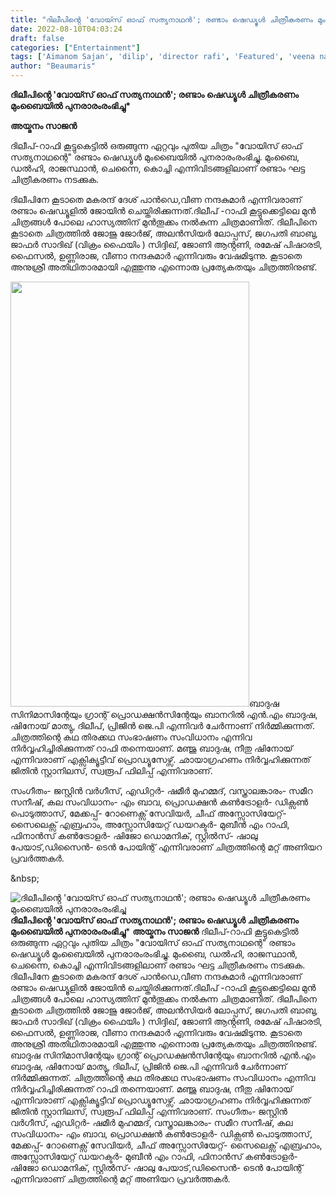 ```yaml
---
title: "ദിലീപിൻ്റെ 'വോയ്സ് ഓഫ് സത്യനാഥൻ'; രണ്ടാം ഷെഡ്യൂൾ ചിത്രീകരണം മുംബൈയിൽ പുനരാരംരംഭിച്ചു"
date: 2022-08-10T04:03:24
draft: false
categories: ["Entertainment"]
tags: ['Aimanom Sajan', 'dilip', 'director rafi', 'Featured', 'veena nandakumar', 'voice of sathyanathan']
author: "Beaumaris"
---
```


<strong>ദിലീപിൻ്റെ 'വോയ്സ് ഓഫ് സത്യനാഥൻ'; രണ്ടാം ഷെഡ്യൂൾ ചിത്രീകരണം മുംബൈയിൽ പുനരാരംരംഭിച്ചു*</strong>

<strong>അയ്മനം സാജൻ</strong>

ദിലീപ്-റാഫി കൂട്ടുകെട്ടിൽ ഒരുങ്ങുന്ന ഏറ്റവും പുതിയ ചിത്രം "വോയിസ് ഓഫ് സത്യനാഥന്റെ" രണ്ടാം ഷെഡ്യൂൾ മുംബൈയിൽ പുനരാരംരംഭിച്ചു. മുംബൈ, ഡൽഹി, രാജസ്ഥാൻ, ചെന്നൈ, കൊച്ചി എന്നിവിടങ്ങളിലാണ് രണ്ടാം ഘട്ട ചിത്രീകരണം നടക്കുക.

ദിലീപിനേ കൂടാതെ മകരന്ദ് ദേശ് പാൻഡെ,വീണ നന്ദകുമാർ എന്നിവരാണ് രണ്ടാം ഷെഡ്യൂളിൽ ജോയിൻ ചെയ്തിരിക്കുന്നത്.ദിലീപ് -റാഫി കൂട്ടുക്കെട്ടിലെ മുൻ ചിത്രങ്ങൾ പോലെ ഹാസ്യത്തിന് മുൻതൂക്കം നൽകുന്ന ചിത്രമാണിത്. ദിലീപിനെ കൂടാതെ ചിത്രത്തിൽ ജോജു ജോർജ്, അലൻസിയർ ലോപ്പസ്, ജഗപതി ബാബു, ജാഫർ സാദിഖ് (വിക്രം ഫൈയിം ) സിദ്ദിഖ്, ജോണി ആൻ്റണി, രമേഷ് പിഷാരടി, ഫൈസൽ, ഉണ്ണിരാജ, വീണാ നന്ദകുമാർ എന്നിവരും വേഷമിടുന്നു. കൂടാതെ അനുശ്രീ അതിഥിതാരമായി എത്തുന്നു എന്നൊരു പ്രത്യേകതയും ചിത്രത്തിനുണ്ട്.

<img class="size-full wp-image-346060 aligncenter" src="https://cdn.boolokam.com/articles/2022/08/fwfwfwf.jpg" alt="" width="382" height="680" />ബാദുഷ സിനിമാസിന്റേയും ഗ്രാന്റ് പ്രൊഡക്ഷന്‍സിന്റേയും ബാനറിൽ എൻ.എം ബാദുഷ, ഷിനോയ് മാത്യു, ദിലീപ്, പ്രിജിൻ ജെ.പി എന്നിവർ ചേർന്നാണ് നിർമ്മിക്കുന്നത്. ചിത്രത്തിന്റെ കഥ തിരക്കഥ സംഭാഷണം സംവിധാനം എന്നിവ നിർവ്വഹിച്ചിരിക്കുന്നത് റാഫി തന്നെയാണ്. മഞ്ജു ബാദുഷ, നീതു ഷിനോയ് എന്നിവരാണ് എക്സിക്യൂട്ടീവ് പ്രൊഡ്യൂസേഴ്സ്. ഛായാഗ്രഹണം നിർവ്വഹിക്കുന്നത് ജിതിൻ സ്റ്റാനിലസ്, സ്വരൂപ് ഫിലിപ്പ് എന്നിവരാണ്.

സംഗീതം- ജസ്റ്റിൻ വർഗീസ്‌, എഡിറ്റർ- ഷമീർ മുഹമ്മദ്, വസ്ത്രാലങ്കാരം- സമീറ സനീഷ്, കല സംവിധാനം- എം ബാവ, പ്രൊഡക്ഷൻ കൺട്രോളർ- ഡിക്സൺ പൊടുത്താസ്, മേക്കപ്പ്- റോണെക്സ് സേവിയർ, ചീഫ് അസ്സോസിയേറ്റ്- സൈലെക്സ് എബ്രഹാം, അസ്സോസിയേറ്റ് ഡയറക്ടർ- മുബീൻ എം റാഫി, ഫിനാൻസ് കൺട്രോളർ- ഷിജോ ഡൊമനിക്, സ്റ്റിൽസ്- ഷാലു പേയാട്,ഡിസൈൻ- ടെൻ പോയിന്റ് എന്നിവരാണ് ചിത്രത്തിന്റെ മറ്റ് അണിയറ പ്രവർത്തകർ.

&amp;nbsp;


![ദിലീപിൻ്റെ 'വോയ്സ് ഓഫ് സത്യനാഥൻ'; രണ്ടാം ഷെഡ്യൂൾ ചിത്രീകരണം മുംബൈയിൽ പുനരാരംരംഭിച്ചു](https://cdn.boolokam.com/articles/2022/08/fwfwfwf.jpg)**ദിലീപിൻ്റെ 'വോയ്സ് ഓഫ് സത്യനാഥൻ'; രണ്ടാം ഷെഡ്യൂൾ ചിത്രീകരണം മുംബൈയിൽ പുനരാരംരംഭിച്ചു*** **അയ്മനം സാജൻ** ദിലീപ്-റാഫി കൂട്ടുകെട്ടിൽ ഒരുങ്ങുന്ന ഏറ്റവും പുതിയ ചിത്രം "വോയിസ് ഓഫ് സത്യനാഥന്റെ" രണ്ടാം ഷെഡ്യൂൾ മുംബൈയിൽ പുനരാരംരംഭിച്ചു. മുംബൈ, ഡൽഹി, രാജസ്ഥാൻ, ചെന്നൈ, കൊച്ചി എന്നിവിടങ്ങളിലാണ് രണ്ടാം ഘട്ട ചിത്രീകരണം നടക്കുക. ദിലീപിനേ കൂടാതെ മകരന്ദ് ദേശ് പാൻഡെ,വീണ നന്ദകുമാർ എന്നിവരാണ് രണ്ടാം ഷെഡ്യൂളിൽ ജോയിൻ ചെയ്തിരിക്കുന്നത്.ദിലീപ് -റാഫി കൂട്ടുക്കെട്ടിലെ മുൻ ചിത്രങ്ങൾ പോലെ ഹാസ്യത്തിന് മുൻതൂക്കം നൽകുന്ന ചിത്രമാണിത്. ദിലീപിനെ കൂടാതെ ചിത്രത്തിൽ ജോജു ജോർജ്, അലൻസിയർ ലോപ്പസ്, ജഗപതി ബാബു, ജാഫർ സാദിഖ് (വിക്രം ഫൈയിം ) സിദ്ദിഖ്, ജോണി ആൻ്റണി, രമേഷ് പിഷാരടി, ഫൈസൽ, ഉണ്ണിരാജ, വീണാ നന്ദകുമാർ എന്നിവരും വേഷമിടുന്നു. കൂടാതെ അനുശ്രീ അതിഥിതാരമായി എത്തുന്നു എന്നൊരു പ്രത്യേകതയും ചിത്രത്തിനുണ്ട്. ബാദുഷ സിനിമാസിന്റേയും ഗ്രാന്റ് പ്രൊഡക്ഷന്‍സിന്റേയും ബാനറിൽ എൻ.എം ബാദുഷ, ഷിനോയ് മാത്യു, ദിലീപ്, പ്രിജിൻ ജെ.പി എന്നിവർ ചേർന്നാണ് നിർമ്മിക്കുന്നത്. ചിത്രത്തിന്റെ കഥ തിരക്കഥ സംഭാഷണം സംവിധാനം എന്നിവ നിർവ്വഹിച്ചിരിക്കുന്നത് റാഫി തന്നെയാണ്. മഞ്ജു ബാദുഷ, നീതു ഷിനോയ് എന്നിവരാണ് എക്സിക്യൂട്ടീവ് പ്രൊഡ്യൂസേഴ്സ്. ഛായാഗ്രഹണം നിർവ്വഹിക്കുന്നത് ജിതിൻ സ്റ്റാനിലസ്, സ്വരൂപ് ഫിലിപ്പ് എന്നിവരാണ്. സംഗീതം- ജസ്റ്റിൻ വർഗീസ്‌, എഡിറ്റർ- ഷമീർ മുഹമ്മദ്, വസ്ത്രാലങ്കാരം- സമീറ സനീഷ്, കല സംവിധാനം- എം ബാവ, പ്രൊഡക്ഷൻ കൺട്രോളർ- ഡിക്സൺ പൊടുത്താസ്, മേക്കപ്പ്- റോണെക്സ് സേവിയർ, ചീഫ് അസ്സോസിയേറ്റ്- സൈലെക്സ് എബ്രഹാം, അസ്സോസിയേറ്റ് ഡയറക്ടർ- മുബീൻ എം റാഫി, ഫിനാൻസ് കൺട്രോളർ- ഷിജോ ഡൊമനിക്, സ്റ്റിൽസ്- ഷാലു പേയാട്,ഡിസൈൻ- ടെൻ പോയിന്റ് എന്നിവരാണ് ചിത്രത്തിന്റെ മറ്റ് അണിയറ പ്രവർത്തകർ. &nbsp;
